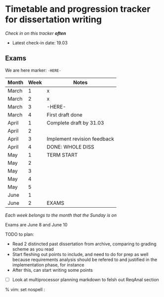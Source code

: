 # Timetable and progression tracker for dissertation writing

_Check in on this tracker **often**_
* Latest check-in date: 19.03

## Exams

We are here marker: `-HERE-`

| Month | Week | Notes                       |
|-------|------|-----------------------------|
| March | 1    | x                           |
| March | 2    | x                           |
| March | 3    | -HERE-                      |
| March | 4    | First draft done            |
| April | 1    | Complete draft by 31.03     |
| April | 2    |                             |
| April | 3    | Implement revision feedback |
| April | 4    | DONE: WHOLE DISS            |
| May   | 1    | TERM START                  |
| May   | 2    |                             |
| May   | 3    |                             |
| May   | 4    |                             |
| May   | 5    |                             |
| June  | 1    |                             |
| June  | 2    | EXAMS                       |

_Each week belongs to the month that the Sunday is on_

Exams are June 8 and June 10

TODO to plan:
* Read 2 distincted past dissertation from archive, comparing to grading scheme as you read
* Start fleshing out points to include, and need to do for prep as well because requirements
  analysis should be refered to and justified in the implementation phase, for instance
* After this, can start writing some points

- [ ] Look at multiprocessor planning markdown to felsh out ReqAnal section

% vim: set nospell :
